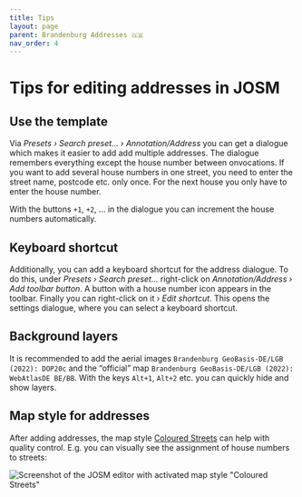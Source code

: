 ```yaml
---
title: Tips
layout: page
parent: Brandenburg Addresses 🇬🇧
nav_order: 4
---
```


# Tips for editing addresses in JOSM


## Use the template

Via *Presets › Search preset… › Annotation/Address* you can get a
dialogue which makes it easier to add add multiple addresses. The dialogue
remembers everything except the house number between onvocations. If you want
to add several house numbers in one street, you need to enter the street name,
postcode etc. only once. For the next house you only have to enter the house
number.

With the buttons `+1`, `+2`, … in the dialogue you can increment the house
numbers automatically.


## Keyboard shortcut

Additionally, you can add a keyboard shortcut for the address dialogue.  To do
this, under *Presets › Search preset…* right-click on *Annotation/Address › Add
toolbar button*. A button with a house number icon appears in the toolbar.
Finally you can right-click on it › *Edit shortcut*. This opens the settings
dialogue, where you can select a keyboard shortcut.


## Background layers

It is recommended to add the aerial images `Brandenburg GeoBasis-DE/LGB (2022):
DOP20c` and the “official” map `Brandenburg GeoBasis-DE/LGB (2022): WebAtlasDE
BE/BB`. With the keys `Alt+1`, `Alt+2` etc. you can quickly hide and show
layers.


## Map style for addresses

After adding addresses, the map style
[Coloured Streets](https://josm.openstreetmap.de/wiki/Styles/Coloured_Streets)
can help with quality control. E.g. you can visually see the assignment of
house numbers to streets:

![Screenshot of the JOSM editor with activated map style "Coloured Streets"](/brandenburg-addresses/assets/images/coloured_streets.jpg)


